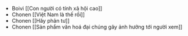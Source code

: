 - Boivi [[Con người có tính xã hội cao]]
- Chonen [[Việt Nam là thế rồi]]
- Chonen [[Hãy phản tư]]
- Chonen [[Sản phẩm văn hoá đại chúng gây ảnh hưởng tới người xem]] 